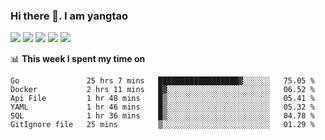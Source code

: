 ### Hi there 👋. I am yangtao 

<!-- **runtu666/runtu666** is a ✨ _special_ ✨ repository because its `README.md` (this file) appears on your GitHub profile. -->

![](https://github-profile-summary-cards.vercel.app/api/cards/profile-details?username=runtu666&theme=github)
![](https://github-profile-summary-cards.vercel.app/api/cards/repos-per-language?username=runtu666&theme=github)
![](https://github-profile-summary-cards.vercel.app/api/cards/most-commit-language?username=runtu666&theme=github)
![](https://github-profile-summary-cards.vercel.app/api/cards/stats?&username=runtu666&theme=github)
![](https://github-profile-summary-cards.vercel.app/api/cards/productive-time?username=runtu666&theme=github)

📊 **This week I spent my time on**
<!--START_SECTION:waka-->

```text
Go               25 hrs 7 mins   ██████████████████▓░░░░░░   75.05 %
Docker           2 hrs 11 mins   █▓░░░░░░░░░░░░░░░░░░░░░░░   06.52 %
Api File         1 hr 48 mins    █▒░░░░░░░░░░░░░░░░░░░░░░░   05.41 %
YAML             1 hr 46 mins    █▒░░░░░░░░░░░░░░░░░░░░░░░   05.32 %
SQL              1 hr 36 mins    █▒░░░░░░░░░░░░░░░░░░░░░░░   04.78 %
GitIgnore file   25 mins         ▒░░░░░░░░░░░░░░░░░░░░░░░░   01.29 %
```

<!--END_SECTION:waka-->


[comment]: <> (Here are some ideas to get you started:)

[comment]: <> (- 🔭 I’m currently working on tal)

[comment]: <> (- 🌱 I’m currently learning devops)

[comment]: <> (- 👯 I’m looking to collaborate on ...)

[comment]: <> (- 🤔 I’m looking for help with ...)

[comment]: <> (- 💬 Ask me about ...)

[comment]: <> (- 📫 How to reach me: ...)

[comment]: <> (- 😄 Pronouns: ...)

[comment]: <> (- ⚡ Fun fact: ...)
